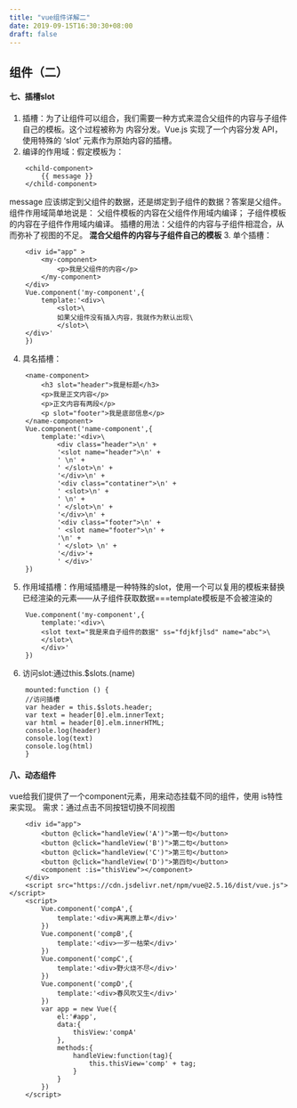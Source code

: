 ```yaml
---
title: "vue组件详解二"
date: 2019-09-15T16:30:30+08:00
draft: false
---
```

## 组件（二）
#### 七、插槽slot
1. 插槽：为了让组件可以组合，我们需要一种方式来混合父组件的内容与子组件自己的模板。这个过程被称为 内容分发。Vue.js 实现了一个内容分发 API，使用特殊的 ‘slot’ 元素作为原始内容的插槽。
2. 编译的作用域：假定模板为：
```
    <child-component>
        {{ message }}
    </child-component>
```
message 应该绑定到父组件的数据，还是绑定到子组件的数据？答案是父组件。组件作用域简单地说是：
    父组件模板的内容在父组件作用域内编译；
    子组件模板的内容在子组件作用域内编译。
插槽的用法：父组件的内容与子组件相混合，从而弥补了视图的不足。
**混合父组件的内容与子组件自己的模板**
3. 单个插槽：
```
    <div id="app" >
        <my-component>
            <p>我是父组件的内容</p>
        </my-component>
    </div>
    Vue.component('my-component',{
        template:'<div>\
            <slot>\
            如果父组件没有插入内容，我就作为默认出现\   
            </slot>\
    </div>'
    })
```
4. 具名插槽：
```
    <name-component>
        <h3 slot="header">我是标题</h3>
        <p>我是正文内容</p>
        <p>正文内容有两段</p>
        <p slot="footer">我是底部信息</p>
    </name-component>
    Vue.component('name-component',{
        template:'<div>\
            <div class="header">\n' +
            '<slot name="header">\n' +
            ' \n' +
            ' </slot>\n' +
            '</div>\n' +
            '<div class="contatiner">\n' +
            ' <slot>\n' +
            ' \n' +
            ' </slot>\n' +
            '</div>\n' +
            '<div class="footer">\n' +
            ' <slot name="footer">\n' +
            '\n' +
            ' </slot> \n' +
            '</div>'+
            ' </div>'
    })
```
5. 作用域插槽：作用域插槽是一种特殊的slot，使用一个可以复用的模板来替换已经渲染的元素——从子组件获取数据===template模板是不会被渲染的
```
    Vue.component('my-component',{
        template:'<div>\
        <slot text="我是来自子组件的数据" ss="fdjkfjlsd" name="abc">\
        </slot>\
        </div>'
    })
```
6. 访问slot:通过this.$slots.(name)
```
    mounted:function () {
    //访问插槽
    var header = this.$slots.header;
    var text = header[0].elm.innerText;
    var html = header[0].elm.innerHTML;
    console.log(header)
    console.log(text)
    console.log(html)
    }
```
#### 八、动态组件
vue给我们提供了一个component元素，用来动态挂载不同的组件，使用 is特性来实现。
需求：通过点击不同按钮切换不同视图
```
    <div id="app">
        <button @click="handleView('A')">第一句</button>
        <button @click="handleView('B')">第二句</button>
        <button @click="handleView('C')">第三句</button>
        <button @click="handleView('D')">第四句</button>
        <component :is="thisView"></component>
    </div>
    <script src="https://cdn.jsdelivr.net/npm/vue@2.5.16/dist/vue.js"></script>
    <script>
        Vue.component('compA',{
            template:'<div>离离原上草</div>'
        })
        Vue.component('compB',{
            template:'<div>一岁一枯荣</div>'
        })
        Vue.component('compC',{
            template:'<div>野火烧不尽</div>'
        })
        Vue.component('compD',{
            template:'<div>春风吹又生</div>'
        })
        var app = new Vue({
            el:'#app',
            data:{
                thisView:'compA'
            },
            methods:{
                handleView:function(tag){
                    this.thisView='comp' + tag;
                }
            }
        })
    </script>
```